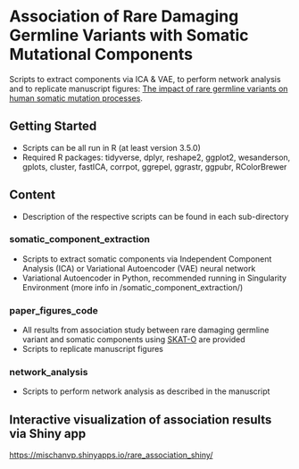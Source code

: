 # Association of Rare Damaging Germline Variants with Somatic Mutational Components 
Scripts to extract components via ICA & VAE, to perform network analysis and to replicate manuscript figures: [The impact of rare germline variants on human somatic mutation processes](https://www.biorxiv.org/content/10.1101/2021.11.14.468508v1).

## Getting Started
* Scripts can be all run in R (at least version 3.5.0)
* Required R packages: tidyverse, dplyr, reshape2, ggplot2, wesanderson, gplots, cluster, fastICA, corrpot, ggrepel, ggrastr, ggpubr, RColorBrewer

## Content
* Description of the respective scripts can be found in each sub-directory

### somatic_component_extraction
* Scripts to extract somatic components via Independent Component Analysis (ICA) or Variational Autoencoder (VAE) neural network 
* Variational Autoencoder in Python, recommended running in Singularity Environment (more info in /somatic_component_extraction/)

### paper_figures_code
* All results from association study between rare damaging germline variant and somatic components using [SKAT-O](https://www.cell.com/ajhg/fulltext/S0002-9297(12)00316-3) are provided
* Scripts to replicate manuscript figures

### network_analysis
* Scripts to perform network analysis as described in the manuscript

## Interactive visualization of association results via Shiny app
https://mischanvp.shinyapps.io/rare_association_shiny/
